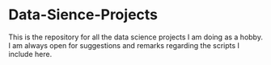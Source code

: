 # Data-Sience-Projects
This is the repository for all the data science projects I am doing as a hobby. I am always open for suggestions and remarks regarding the scripts I include here. 
